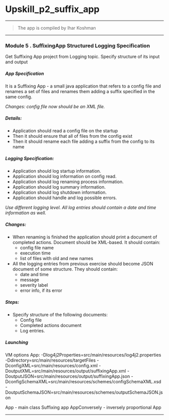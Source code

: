 # Upskill_p2_suffix_app
-------------------
> The app is compiled by Ihar Koshman

***

### Module 5  . SuffixingApp Structured Logging Specification

Get Suffixing App project from Logging topic. Specify structure of its input and output

##### App Specification

It is a Suffixing App - a small java application that refers to a config file and renames a set of files 
    and renames them adding a suffix specified in the same config.

_Changes: config file now should be an XML file._
    
##### Details:

- Application should read a config file on the startup
- Then it should ensure that all of files from the config exist
- Then it should rename each file adding a suffix from the config to its name

##### Logging Specification:

- Application should log startup information.
- Application should log information on config read.
- Application should log renaming process information.
- Application should log summary information.
- Application should log shutdown information.
- Application should handle and log possible errors.

_Use different logging level. All log entries should contain a date and time information as well._

##### Changes:

- When renaming is finished the application should print a document of completed actions.
    Document should be XML-based. It should contain:
    - config file name
    - execution time
    - list of files with old and new names
- All the logging entries from previous exercise should become JSON document of some structure. They should contain:
    - date and time
    - message
    - severity label
    - error info, if its error

##### Steps:

- Specify structure of the following documents:
    - Config file
    - Completed actions document
    - Log entries.

##### Launching

VM options App:  -Dlog4j2Properties=src/main/resources/log4j2.properties -Ddirectory=src/main/resources/targetFiles -DconfigXML=src/main/resources/config.xml -DoutputXML=src/main/resources/output/suffixingApp.xml -DoutputJSON=src/main/resources/output/suffixingApp.json -DconfigSchemaXML=src/main/resources/schemes/configSchemaXML.xsd -DoutputSchemaJSON=src/main/resources/schemes/outputSchemaJSON.json

App - main class Suffixing app
AppConversely - inversely proportional App

***

